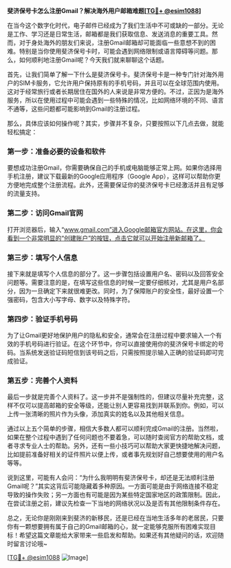 **斐济保号卡怎么注册Gmail？解决海外用户邮箱难题[[TG💪+ @esim1088](https://t.me/s/esim1088)]**

在当今这个数字化时代，电子邮件已经成为了我们生活中不可或缺的一部分。无论是工作、学习还是日常生活，邮箱都是我们获取信息、发送消息的重要工具。然而，对于身处海外的朋友们来说，注册Gmail邮箱却可能面临一些意想不到的困难。特别是当你使用斐济保号卡时，可能会遇到网络限制或语言障碍等问题。那么，如何顺利地注册Gmail呢？今天我们就来聊聊这个话题。

首先，让我们简单了解一下什么是斐济保号卡。斐济保号卡是一种专门针对海外用户的SIM卡服务，它允许用户保持原有的手机号码，并且可以在全球范围内使用。这对于经常旅行或者长期居住在国外的人来说是非常方便的。不过，正因为是海外服务，所以在使用过程中可能会遇到一些特殊的情况，比如网络环境的不同、语言不通等，这些问题都可能影响到Gmail的注册过程。

那么，具体应该如何操作呢？其实，步骤并不复杂，只要按照以下几点去做，就能轻松搞定：

### 第一步：准备必要的设备和软件

要想成功注册Gmail，你需要确保自己的手机或电脑能够正常上网。如果你选择用手机注册，建议下载最新的Google应用程序（Google App），这样可以帮助你更方便地完成整个注册流程。此外，还需要保证你的斐济保号卡已经激活并且有足够的流量支持。

### 第二步：访问Gmail官网

打开浏览器后，输入“www.gmail.com”进入Google邮箱官方网站。在这里，你会看到一个非常明显的“创建账户”的按钮，点击它就可以开始注册新邮箱了。

### 第三步：填写个人信息

接下来就是填写个人信息的部分了。这一步骤包括设置用户名、密码以及回答安全问题等。需要注意的是，在填写这些信息的时候一定要仔细核对，尤其是用户名部分，因为一旦确定下来就很难更改。同时，为了保障账户的安全性，最好设置一个强密码，包含大小写字母、数字以及特殊字符。

### 第四步：验证手机号码

为了让Gmail更好地保护用户的隐私和安全，通常会在注册过程中要求输入一个有效的手机号码进行验证。在这个环节中，你可以直接使用你的斐济保号卡绑定的号码。当系统发送验证码短信到该号码之后，只需按照提示输入正确的验证码即可完成验证。

### 第五步：完善个人资料

最后一步就是完善个人资料了。这一步并不是强制性的，但建议尽量补充完整，这样不仅可以提高邮箱的安全等级，还能让别人更容易找到并联系到你。例如，可以上传一张清晰的照片作为头像，添加真实的姓名以及其他相关信息。

通过以上五个简单的步骤，相信大多数人都可以顺利完成Gmail的注册。当然啦，如果在整个过程中遇到了任何问题也不要着急，可以随时查阅官方的帮助文档，或者寻求专业人士的帮助。另外，还有一些小技巧可以帮助大家更快捷地解决问题，比如提前准备好相关的证件照片以便上传，或者事先规划好自己想要使用的用户名等等。

说到这里，可能有人会问：“为什么我明明有斐济保号卡，却还是无法顺利注册Gmail呢？”其实这背后可能隐藏着多种原因。一方面可能是由于网络连接不稳定导致的操作失败；另一方面也有可能是因为某些特定国家地区的政策限制。因此，在尝试注册之前，建议先检查一下当地的网络状况以及是否有其他限制条件存在。

总之，无论你是刚刚来到斐济的新移民，还是已经在当地生活多年的老居民，只要你有一颗想要拥有属于自己的Gmail邮箱的心，就一定能够克服所有困难实现目标！希望这篇文章能给大家带来一些启发和帮助。如果还有其他疑问的话，欢迎随时留言讨论哦~

[[TG💪+ @esim1088](https://t.me/s/esim1088) ![Image](https://i.postimg.cc/4NQfJmqS/Snipaste-2025-05-13-00-14-12.png)]